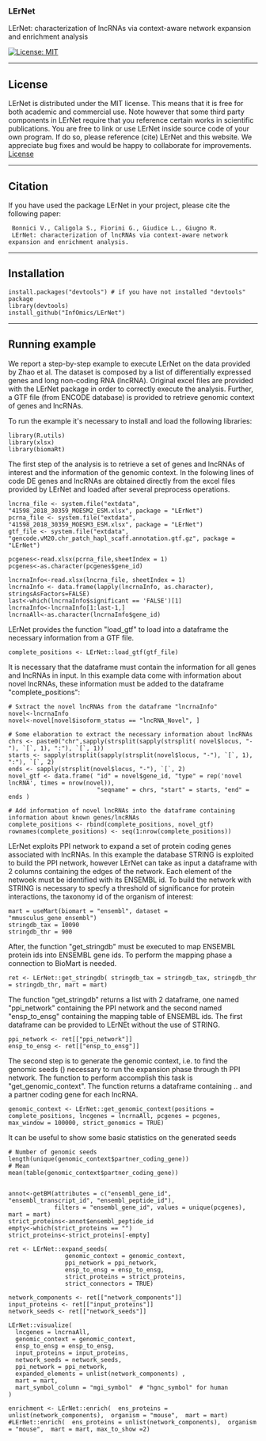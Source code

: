 ### LErNet
LErNet: characterization of lncRNAs via context-aware network expansion and enrichment analysis

[![License: MIT](https://img.shields.io/badge/License-MIT-yellow.svg)](https://opensource.org/licenses/MIT) [](#lang-en)

<hr />


## License
LErNet is distributed under the MIT license. This means that it is free for both academic and commercial use. Note however that some third party components in LErNet require that you reference certain works in scientific publications.
You are free to link or use LErNet inside source code of your own program. If do so, please reference (cite) LErNet and this website. We appreciate bug fixes and would be happy to collaborate for improvements. 
[License](https://raw.githubusercontent.com/InfOmics/LErNet/master/LICENSE)

<hr />

## Citation
If you have used the package LErNet in your project, please cite the following paper:

     Bonnici V., Caligola S., Fiorini G., Giudice L., Giugno R.
     LErNet: characterization of lncRNAs via context-aware network expansion and enrichment analysis.
     
<hr />

## Installation

```
install.packages("devtools") # if you have not installed "devtools" package
library(devtools)
install_github("InfOmics/LErNet")
```

<hr />

## Running example

We report a step-by-step example to execute LErNet on the data provided by Zhao et al. The dataset is composed by a list of differentially expressed genes and long non-coding RNA (lncRNA). Original excel files are provided with the LErNet package in order to correctly execute the analysis. Further, a GTF file (from ENCODE database) is provided to retrieve genomic context of genes and lncRNAs.

To run the example it's necessary to install and load the following libraries:

```
library(R.utils)
library(xlsx)
library(biomaRt)

```
The first step of the analysis is to retrieve a set of genes and lncRNAs of interest and the information of the genomic context. In the folowing lines of code DE genes and lncRNAs are obtained directly from the excel files provided by LErNet and loaded after several preprocess operations. 
 

```
lncrna_file <- system.file("extdata", "41598_2018_30359_MOESM2_ESM.xlsx", package = "LErNet")
pcrna_file <- system.file("extdata", "41598_2018_30359_MOESM3_ESM.xlsx", package = "LErNet")
gtf_file <- system.file("extdata", "gencode.vM20.chr_patch_hapl_scaff.annotation.gtf.gz", package = "LErNet")

pcgenes<-read.xlsx(pcrna_file,sheetIndex = 1)
pcgenes<-as.character(pcgenes$gene_id)

lncrnaInfo<-read.xlsx(lncrna_file, sheetIndex = 1)
lncrnaInfo <- data.frame(lapply(lncrnaInfo, as.character), stringsAsFactors=FALSE)
last<-which(lncrnaInfo$significant == 'FALSE')[1]
lncrnaInfo<-lncrnaInfo[1:last-1,]
lncrnaAll<-as.character(lncrnaInfo$gene_id)

```
LErNet provides the function "load_gtf" to load into a dataframe the necessary information from a GTF file.

```
complete_positions <- LErNet::load_gtf(gtf_file)
```

It is necessary that the dataframe must contain the information for all genes and lncRNAs in input. In this example data come with information about novel lncRNAs, these information must be added to the dataframe "complete_positions":


```
# Sxtract the novel lncRNAs from the dataframe "lncrnaInfo"
novel<-lncrnaInfo
novel<-novel[novel$isoform_status == "lncRNA_Novel", ]

# Some elaboration to extract the necessary information about lncRNAs 
chrs <- paste0("chr",sapply(strsplit(sapply(strsplit( novel$locus, "-"), `[`, 1), ":"), `[`, 1))
starts <- sapply(strsplit(sapply(strsplit(novel$locus, "-"), `[`, 1), ":"), `[`, 2)
ends <- sapply(strsplit(novel$locus, "-"), `[`, 2)
novel_gtf <- data.frame( "id" = novel$gene_id, "type" = rep('novel lncRNA', times = nrow(novel)),
                         "seqname" = chrs, "start" = starts, "end" = ends )

# Add information of novel lncRNAs into the dataframe containing information about known genes/lncRNAs
complete_positions <- rbind(complete_positions, novel_gtf)
rownames(complete_positions) <- seq(1:nrow(complete_positions))
```

LErNet exploits PPI network to expand a set of protein coding genes associated with lncRNAs. In this example the database STRING is exploited to build the PPI network, however LErNet can take as input a dataframe with 2 columns containing the edges of the network. Each element of the netwoek must be identified with its ENSEMBL id. To build the network with STRING is necessary to specfy a threshold
of significance for protein interactions, the taxonomy id of the organism of interest:


```
mart = useMart(biomart = "ensembl", dataset = "mmusculus_gene_ensembl")
stringdb_tax = 10090
stringdb_thr = 900
```

After, the function "get_stringdb" must be executed to map ENSEMBL protein ids into ENSEMBL gene ids. To perform the mapping phase a connection to BioMart is needed.

```
ret <- LErNet::get_stringdb( stringdb_tax = stringdb_tax, stringdb_thr = stringdb_thr, mart = mart)
```

The function "get_stringdb" returns a list with 2 dataframe, one named "ppi_network" containing the PPI network and the second named "ensp_to_ensg" containing the mapping table of ENSEMBL ids. The first dataframe can be provided to LErNEt without the use of STRING.

```
ppi_network <- ret[["ppi_network"]]
ensp_to_ensg <- ret[["ensp_to_ensg"]]
```

The second step is to generate the genomic context, i.e. to find the genomic seeds () necessary to run the expansion phase through th PPI network. The function to perform accomplish this task is "get_genomic_context". The function returns a dataframe containing .. and a partner coding gene for each lncRNA. 

```
genomic_context <- LErNet::get_genomic_context(positions = complete_positions, lncgenes = lncrnaAll, pcgenes = pcgenes, max_window = 100000, strict_genomics = TRUE)
```
It can be useful to show some basic statistics on the generated seeds

```
# Number of genomic seeds
length(unique(genomic_context$partner_coding_gene))
# Mean
mean(table(genomic_context$partner_coding_gene))


annot<-getBM(attributes = c("ensembl_gene_id", "ensembl_transcript_id", "ensembl_peptide_id"),
             filters = "ensembl_gene_id", values = unique(pcgenes), mart = mart)
strict_proteins<-annot$ensembl_peptide_id
empty<-which(strict_proteins == "")
strict_proteins<-strict_proteins[-empty]

ret <- LErNet::expand_seeds(
                genomic_context = genomic_context,
                ppi_network = ppi_network,
                ensp_to_ensg = ensp_to_ensg,
                strict_proteins = strict_proteins,
                strict_connectors = TRUE)

network_components <- ret[["network_components"]]
input_proteins <- ret[["input_proteins"]]
network_seeds <- ret[["network_seeds"]]

LErNet::visualize(
  lncgenes = lncrnaAll,
  genomic_context = genomic_context,
  ensp_to_ensg = ensp_to_ensg,
  input_proteins = input_proteins,
  network_seeds = network_seeds,
  ppi_network = ppi_network,
  expanded_elements = unlist(network_components) ,
  mart = mart,
  mart_symbol_column = "mgi_symbol"  # "hgnc_symbol" for human
)

enrichment <- LErNet::enrich(  ens_proteins = unlist(network_components),  organism = "mouse",  mart = mart)
#LErNet::enrich(  ens_proteins = unlist(network_components),  organism = "mouse",  mart = mart, max_to_show =2)
```
